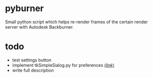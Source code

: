 # pyburner
Small python script which helps re-render frames of the certain render server with Autodesk Backburner.

# todo
* test settings button
* implement tkSimpleSialog.py for preferences [(_link_)](http://effbot.org/tkinterbook/tkinter-dialog-windows.htm)
* write full description
